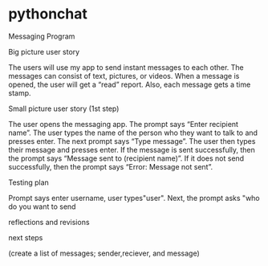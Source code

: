 # pythonchat
Messaging Program
<p>Big picture user story</p> 

The users will use my app to send instant messages to each other.  The messages can consist of text, pictures, or videos.  When a message is opened, the user will get a “read” report.  Also, each message gets a time stamp.    

<p>Small picture user story (1st step)</p>

The user opens the messaging app.  The prompt says “Enter recipient name”.  The user types the name of the person who they want to talk to and presses enter.  The next prompt says “Type message”.  The user then types their message and presses enter.  If the message is sent successfully, then the prompt says “Message sent to (recipient name)”.  If it does not send successfully, then the prompt says “Error: Message not sent”.

<p> Testing plan </p>
Prompt says enter username, user types"user".  Next, the prompt asks "who do you want to send 

<p> reflections and revisions </p>

<p> next steps </p>
 (create a list of messages; sender,reciever, and message)
